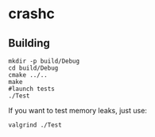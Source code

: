 # crashc

Building
--------

    mkdir -p build/Debug
    cd build/Debug
    cmake ../..
    make
    #launch tests
    ./Test
    
If you want to test memory leaks, just use:
    
    valgrind ./Test    
    
